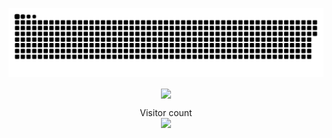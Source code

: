
<div align="center">
  
  <a href=#><img src="contributions.svg"></a>
  
  <a href="#">
    <img height=200 align="center" src="https://my-stats-43gk.vercel.app/api?username=hassan-ettahiri&show_icons=true&theme=radical&hide=issues,contribs,prs&rank_icon=github&include_all_commits=true&card_width=150" />
  </a>
  
  <p align="center">
    Visitor count<br>
    <img src="https://profile-counter.glitch.me/hassan-ettahiri/count.svg" />
  </p>
</div>
